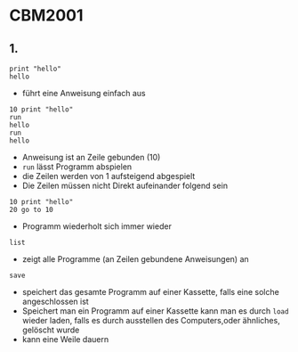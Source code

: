 <!-- lang:de_DE -->

# CBM2001
## 1. 

```
print "hello"
hello
```
* führt eine Anweisung einfach aus
```
10 print "hello"
run
hello
run
hello
```
* Anweisung ist an Zeile gebunden (10)
* `run` lässt Programm abspielen 
* die Zeilen werden von 1 aufsteigend abgespielt
* Die Zeilen müssen nicht Direkt aufeinander folgend sein 
```
10 print "hello"
20 go to 10 
```
* Programm wiederholt sich immer wieder 
```
list
```
* zeigt alle Programme (an Zeilen gebundene Anweisungen) an
``` 
save 
```
* speichert das gesamte Programm auf einer Kassette, falls eine solche angeschlossen ist
* Speichert man ein Programm auf einer Kassette kann man es durch `load`
wieder laden, falls es durch ausstellen des Computers,oder ähnliches, gelöscht wurde
* kann eine Weile dauern
